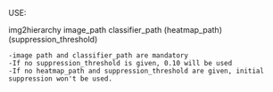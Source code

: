 USE:

img2hierarchy image_path classifier_path (heatmap_path) (suppression_threshold)

	-image path and classifier_path are mandatory
	-If no suppression_threshold is given, 0.10 will be used
	-If no heatmap_path and suppression_threshold are given, initial suppression won't be used.
